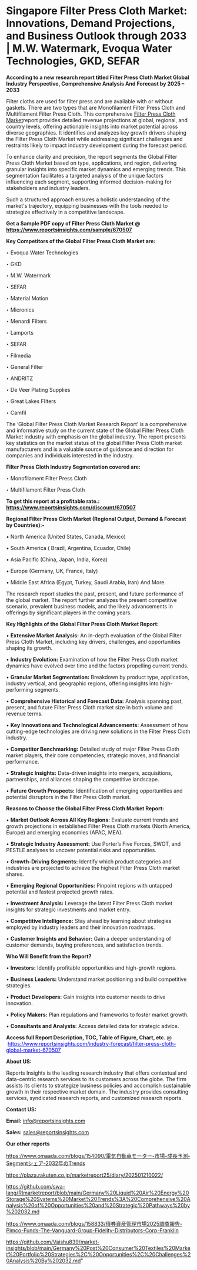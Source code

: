 # Singapore Filter Press Cloth Market: Innovations, Demand Projections, and Business Outlook through 2033 | M.W. Watermark, Evoqua Water Technologies, GKD, SEFAR

<strong>According to a new research report titled Filter Press Cloth Market Global Industry Perspective, Comprehensive Analysis And Forecast by 2025 – 2033</strong>

Filter cloths are used for filter press and are available with or without gaskets. There are two types that are Monofilament Filter Press Cloth and Multifilament Filter Press Cloth. This comprehensive <a href=https://www.reportsinsights.com/sample/670507>Filter Press Cloth Market</a>report provides detailed revenue projections at global, regional, and country levels, offering actionable insights into market potential across diverse geographies. It identifies and analyzes key growth drivers shaping the Filter Press Cloth Market while addressing significant challenges and restraints likely to impact industry development during the forecast period.

To enhance clarity and precision, the report segments the Global Filter Press Cloth Market based on type, applications, and region, delivering granular insights into specific market dynamics and emerging trends. This segmentation facilitates a targeted analysis of the unique factors influencing each segment, supporting informed decision-making for stakeholders and industry leaders.

Such a structured approach ensures a holistic understanding of the market's trajectory, equipping businesses with the tools needed to strategize effectively in a competitive landscape.

<strong>Get a Sample PDF copy of Filter Press Cloth Market </strong><strong>@<a href=https://www.reportsinsights.com/sample/670507 style=color:#0000ff;> https://www.reportsinsights.com/sample/670507</a></strong></font>

<strong>Key Competitors of the Global Filter Press Cloth Market are:</strong>

‣ Evoqua Water Technologies

‣ GKD

‣ M.W. Watermark

‣ SEFAR

‣ Material Motion

‣ Micronics

‣ Menardi Filters

‣ Lamports

‣ SEFAR

‣ Filmedia

‣ General Filter

‣ ANDRITZ

‣ De Veer Plating Supplies

‣ Great Lakes FIlters

‣ Camfil

The ‘Global Filter Press Cloth Market Research Report’ is a comprehensive and informative study on the current state of the Global Filter Press Cloth Market industry with emphasis on the global industry. The report presents key statistics on the market status of the global Filter Press Cloth market manufacturers and is a valuable source of guidance and direction for companies and individuals interested in the industry.

<strong>Filter Press Cloth Industry Segmentation covered are:</strong>

‣ Monofilament Filter Press Cloth

‣ Multifilament Filter Press Cloth

<strong>To get this report at a profitable rate.: <a href=https://www.reportsinsights.com/discount/670507 style=color:#0000ff;>https://www.reportsinsights.com/discount/670507</a></strong></font>

<strong>Regional Filter Press Cloth Market (Regional Output, Demand &amp; Forecast by Countries):-</strong>

• North America (United States, Canada, Mexico)

• South America ( Brazil, Argentina, Ecuador, Chile)

• Asia Pacific (China, Japan, India, Korea)

• Europe (Germany, UK, France, Italy)

• Middle East Africa (Egypt, Turkey, Saudi Arabia, Iran) And More.

The research report studies the past, present, and future performance of the global market. The report further analyzes the present competitive scenario, prevalent business models, and the likely advancements in offerings by significant players in the coming years.

<strong>Key Highlights of the Global Filter Press Cloth Market Report:</strong>

• <strong>Extensive Market Analysis:</strong> An in-depth evaluation of the Global Filter Press Cloth Market, including key drivers, challenges, and opportunities shaping its growth.

• <strong>Industry Evolution:</strong> Examination of how the Filter Press Cloth market dynamics have evolved over time and the factors propelling current trends.

• <strong>Granular Market Segmentation:</strong> Breakdown by product type, application, industry vertical, and geographic regions, offering insights into high-performing segments.

• <strong>Comprehensive Historical and Forecast Data:</strong> Analysis spanning past, present, and future Filter Press Cloth market size in both volume and revenue terms.

• <strong>Key Innovations and Technological Advancements:</strong> Assessment of how cutting-edge technologies are driving new solutions in the Filter Press Cloth industry.

• <strong>Competitor Benchmarking:</strong> Detailed study of major Filter Press Cloth market players, their core competencies, strategic moves, and financial performance.

• <strong>Strategic Insights:</strong> Data-driven insights into mergers, acquisitions, partnerships, and alliances shaping the competitive landscape.

• <strong>Future Growth Prospects:</strong> Identification of emerging opportunities and potential disruptors in the Filter Press Cloth market.

<strong>Reasons to Choose the Global Filter Press Cloth Market Report:</strong>

• <strong>Market Outlook Across All Key Regions:</strong> Evaluate current trends and growth projections in established Filter Press Cloth markets (North America, Europe) and emerging economies (APAC, MEA).

• <strong>Strategic Industry Assessment:</strong> Use Porter’s Five Forces, SWOT, and PESTLE analyses to uncover potential risks and opportunities.

• <strong>Growth-Driving Segments:</strong> Identify which product categories and industries are projected to achieve the highest Filter Press Cloth market shares.

• <strong>Emerging Regional Opportunities:</strong> Pinpoint regions with untapped potential and fastest projected growth rates.

• <strong>Investment Analysis:</strong> Leverage the latest Filter Press Cloth market insights for strategic investments and market entry.

• <strong>Competitive Intelligence:</strong> Stay ahead by learning about strategies employed by industry leaders and their innovation roadmaps.

• <strong>Customer Insights and Behavior:</strong> Gain a deeper understanding of customer demands, buying preferences, and satisfaction trends.

<strong>Who Will Benefit from the Report?</strong>

• <strong>Investors:</strong> Identify profitable opportunities and high-growth regions.

• <strong>Business Leaders:</strong> Understand market positioning and build competitive strategies.

• <strong>Product Developers:</strong> Gain insights into customer needs to drive innovation.

• <strong>Policy Makers:</strong> Plan regulations and frameworks to foster market growth.

• <strong>Consultants and Analysts:</strong> Access detailed data for strategic advice.
</ul>
<strong>Access full Report Description, TOC, Table of Figure, Chart, etc. </strong>@  <a href=https://www.reportsinsights.com/industry-forecast/filter-press-cloth-global-market-670507 style=color:#0000ff;>https://www.reportsinsights.com/industry-forecast/filter-press-cloth-global-market-670507</a></font>

<strong><strong>About US</strong>:</strong>

Reports Insights is the leading research industry that offers contextual and data-centric research services to its customers across the globe. The firm assists its clients to strategize business policies and accomplish sustainable growth in their respective market domain. The industry provides consulting services, syndicated research reports, and customized research reports.

<strong>Contact US:</strong>

<p class=""""><b>Email:</b> <a href=mailto:info@reportsinsights.com>info@reportsinsights.com</a></p>
<p class=""""><b>Sales:</b> <a href=mailto:sales@reportsinsights.com>sales@reportsinsights.com</a></p>

<strong>Our other reports</strong>

<a href=https://www.omaada.com/blogs/154090/電気自動車モーター-市場-成長予測-Segmentシェア-2032年のTrends>https://www.omaada.com/blogs/154090/電気自動車モーター-市場-成長予測-Segmentシェア-2032年のTrends</a>

<a href=https://plaza.rakuten.co.jp/marketreport25/diary/202501210022/>https://plaza.rakuten.co.jp/marketreport25/diary/202501210022/</a>

<a href=https://github.com/swa-lang/RImarketreport/blob/main/Germany%20Liquid%20Air%20Energy%20Storage%20Systems%20Market%20Trends%3A%20Comprehensive%20Analysis%20of%20Opportunities%20and%20Strategic%20Pathways%20by%202032.md>https://github.com/swa-lang/RImarketreport/blob/main/Germany%20Liquid%20Air%20Energy%20Storage%20Systems%20Market%20Trends%3A%20Comprehensive%20Analysis%20of%20Opportunities%20and%20Strategic%20Pathways%20by%202032.md</a>

<a href=https://www.omaada.com/blogs/158833/債券資産管理市場2025調査報告-Pimco-Funds-The-Vanguard-Group-Fidelity-Distributors-Corp-Franklin>https://www.omaada.com/blogs/158833/債券資産管理市場2025調査報告-Pimco-Funds-The-Vanguard-Group-Fidelity-Distributors-Corp-Franklin</a>

<a href=https://github.com/Vaishu839/market-insights/blob/main/Germany%20Post%20Consumer%20Textiles%20Market%20Portfolio%20Strategies%2C%20Opportunities%2C%20Challenges%20Analysis%20By%202032.md>https://github.com/Vaishu839/market-insights/blob/main/Germany%20Post%20Consumer%20Textiles%20Market%20Portfolio%20Strategies%2C%20Opportunities%2C%20Challenges%20Analysis%20By%202032.md</a>"
